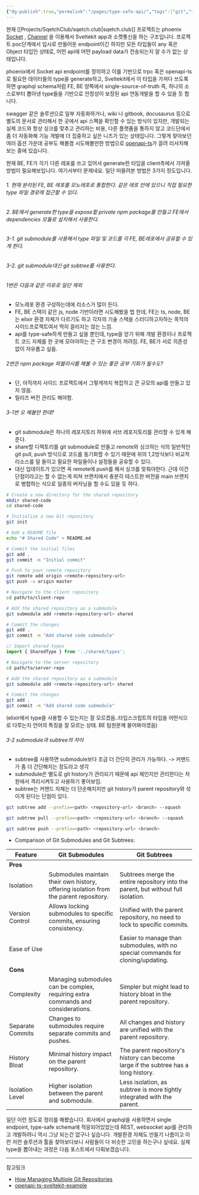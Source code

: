 ```yaml
---
{"dg-publish":true,"permalink":"/pages/type-safe-api/","tags":["git","type-safe"],"created":"2024-09-09","updated":"2024-09-09T17:24:00"}
---
```


현재 [[Projects/SqetchClub/sqetch.club\|sqetch.club]] 프로젝트는 phoenix [Socket](https://hexdocs.pm/phoenix/js/#socket) , [Channel](https://hexdocs.pm/phoenix/js/#channel) 을 이용해서 Sveltekit app과 소켓통신을 하는 구조입니다. 프로젝트 poc단계에서 임시로 만들어둔 endpoint이긴 하지만 모든 타입들이 any 혹은 Object 타입인 상태로, 어떤 api에 어떤 payload data가 전송되는지 알 수가 없는 상태입니다.

phoenix에서 Socket api endpoint를 정의하고 이를 기반으로 trpc 혹은 openapi-ts로 필요한 데이터들의 type을 generate하고, Sveltekit에서 이 타입을 가져다 쓰도록 하면 graphql schema처럼 FE, BE 양쪽에서 single-source-of-truth 즉, 하나의 소스로부터 뽑아낸 type들을 기반으로 안정성이 보장된 api 연동개발을 할 수 있을 듯 합니다.

swagger 같은 솔루션으로 일부 자동화하거나, wiki 나 gitbook, docusaurus 등으로 별도의 문서로 관리해서 한 곳에서 api 스펙을 확인할 수 있는 방식이 있지만, 개발되는 실제 코드와 항상 싱크를 맞추고 관리하는 비용, 다른 플랫폼을 통하지 않고 코드단에서 좀 더 자동화해 기능 개발에 더 집중하고 싶은 니즈가 있는 상태입니다. 그렇게 찾아보던 여러 옵션 가운데 공부도 해볼겸 시도해볼만한 방법으로 [openapi-ts](https://openapi-ts.pages.dev/)가 끌려 리서치해보는 중에 있습니다.

현재 BE, FE가 각기 다른 레포를 쓰고 있어서 generate한 타입을 client측에서 가져올 방법이 필요해보입니다. 여기서부터 문제네요. 일단 떠올려본 방법은 3가지 정도입니다.
###### 1. 현재 분리된 FE, BE 레포를 모노레포로 통합한다. 같은 레포 안에 있으니 직접 필요한 type 파일 경로에 접근할 수 있다.
###### 2. BE에서 generate한 type을 expose할 private npm package를 만들고 FE에서 dependencies 모듈로 설치해서 사용한다.
###### 3-1. git submodule를 사용해서 type 파일 및 코드를 각 FE, BE레포에서 공유할 수 있게 한다.
###### 3-2. git submodule대신 git subtree를 사용한다.

###### 1번은 다음과 같은 이유로 일단 제외
- 모노레포 환경 구성하는데에 리소스가 많이 든다.
- FE, BE 스택이 같은 js, node 기반이라면 시도해봤을 법 한데, FE는 ts, node, BE는 elixir 환경 자체가 다르기도 하고 각자의 기술 스택을 스터디하고자하는 목적의 사이드프로젝트여서 딱히 끌리지는 않는 느낌.
- api를 type-safe하게 만들고 싶을 뿐인데, type을 얻기 위해 개발 환경이나 프로젝트 코드 자체를 한 곳에 모아야하는 큰 구조 변경이 꺼려짐. FE, BE가 서로 의존성 없이 자유롭고 싶음.

###### 2번은 npm package 퍼블리시를 해볼 수 있는 좋은 공부 기회가 될수도?
- 단, 아직까지 사이드 프로젝트에서 그렇게까지 복잡하고 큰 규모의 api를 만들고 있지 않음.
- 릴리즈 버전 관리도 해야함.

###### 3-1번 오 해볼만 한데?
- git submodule은 하나의 레포지토리 하위에 서브 레포지토리를 관리할 수 있게 해준다.
- share할 디렉토리를 git submodule로 만들고 remote와 싱크하는 식의 일반적인 git pull, push 방식으로 코드를 동기화할 수 있기 때문에 위의 1,2방식보다 비교적 리소스를 덜 들이고 필요한 파일들이나 설정들을 공유할 수 있다.
- 대신 업데이트가 있으면 꼭 remote에 push를 해서 싱크를 맞춰야한다. 근데 이건 단점이라고는 할 수 없는게 피쳐 브랜치에서 충분히 테스트한 버전을 main 브랜치로 병합하는 식으로 일종의 버저닝을 할 수도 있을 듯 하다. 

```sh
# Create a new directory for the shared repository
mkdir shared-code
cd shared-code

# Initialize a new Git repository
git init

# Add a README file
echo "# Shared Code" > README.md

# Commit the initial files
git add .
git commit -m "Initial commit"

# Push to your remote repository
git remote add origin <remote-repository-url>
git push -u origin master
```
```sh
# Navigate to the client repository
cd path/to/client-repo

# Add the shared repository as a submodule
git submodule add <remote-repository-url> shared

# Commit the changes
git add .
git commit -m "Add shared code submodule"

```

```ts
// Import shared types
import { SharedType } from '../shared/types';
```

```sh
# Navigate to the server repository
cd path/to/server-repo

# Add the shared repository as a submodule
git submodule add <remote-repository-url> shared

# Commit the changes
git add .
git commit -m "Add shared code submodule"

```
 (elixir에서 type을 사용할 수 있는지는 잘 모르겠음..타입스크립트의 타입을 어떤식으로 다루는지 언어의 특징을 잘 모르는 상태. BE 팀원분께 물어봐야겠음)

###### 3-2 submodule과 subtree의 차이
- subtree를 사용하면 submodule보다 조금 더 간단히 관리가 가능하다. -> 커맨드가 좀 더 간단해지는 정도라고 생각
- submodule은 별도로 git history가 관리되기 때문에 api 체인지만 관리한다는 차원에서 격리시켜두고 사용하기 좋아보임.
- subtree는 커맨드 자체는 더 단순해지지만 git history가 parent repository와 섞이게 된다는 단점이 있다.

```sh
git subtree add --prefix=<path> <repository-url> <branch> --squash

git subtree pull --prefix=<path> <repository-url> <branch> --squash

git subtree push --prefix=<path> <repository-url> <branch>
```

- Comparison of Git Submodules and Git Subtrees:

| **Feature**      | **Git Submodules**                                                                    | **Git Subtrees**                                                                    |
| ---------------- | ------------------------------------------------------------------------------------- | ----------------------------------------------------------------------------------- |
| **Pros**         |                                                                                       |                                                                                     |
| Isolation        | Submodules maintain their own history, offering isolation from the parent repository. | Subtrees merge the entire repository into the parent, but without full isolation.   |
| Version Control  | Allows locking submodules to specific commits, ensuring consistency.                  | Unified with the parent repository, no need to lock to specific commits.            |
| Ease of Use      |                                                                                       | Easier to manage than submodules, with no special commands for cloning/updating.    |
| **Cons**         |                                                                                       |                                                                                     |
| Complexity       | Managing submodules can be complex, requiring extra commands and considerations.      | Simpler but might lead to history bloat in the parent repository.                   |
| Separate Commits | Changes to submodules require separate commits and pushes.                            | All changes and history are unified with the parent repository.                     |
| History Bloat    | Minimal history impact on the parent repository.                                      | The parent repository's history can become large if the subtree has a long history. |
| Isolation Level  | Higher isolation between the parent and submodule.                                    | Less isolation, as subtree is more tightly integrated with the parent.              |


일단 이런 정도로 정리를 해봤습니다. 회사에서 graphql을 사용하면서 single endpoint, type-safe schema에 적응되어있었는데 REST, websocket api를 관리하고 개발하려니 역시 그냥 되는건 없구나 싶습니다. 개발환경 자체도 만들기 나름이고 이런 저런 솔루션과 툴을 찾아보다보니 사람들이 다 비슷한 고민을 하는구나 싶네요. 실제 type을 뽑아내는 과정은 다음 포스트에서 다뤄보겠습니다. 


---
참고링크
- [How Managing Multiple Git Repositories](https://medium.com/@saverio3107/how-managing-multiple-git-repositories-8c864d653afa)
- [openapi-ts-sveltekit-example](https://github.com/openapi-ts/openapi-typescript/tree/main/packages/openapi-fetch/examples/sveltekit)








